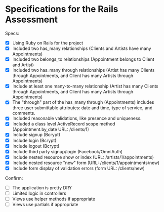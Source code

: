 # Specifications for the Rails Assessment

Specs:
- [x] Using Ruby on Rails for the project
- [x] Included two has_many relationships (Clients and Artists have many Appointments)
- [x] Included two belongs_to relationships (Appointment belongs to Client and Artist)
- [x] Included two has_many through relationships (Artist has many Clients through Appointments, and Client has many Artists through Appointments)
- [x] Include at least one many-to-many relationship (Artist has many Clients through Appointments, and Client has many Artists through Appointments)
- [x] The "through" part of the has_many through (Appointments) includes three user submittable attributes: date and time, type of service, and comments.
- [x] Included reasonable validations, like presence and uniqueness.
- [x] Included a class level ActiveRecord scope method (Appointment.by_date URL: /clients/1)
- [x] Include signup (Bcrypt)
- [x] Include login (Bcrypt)
- [x] Include logout (Bcrypt)
- [x] Include third party signup/login (Facebook/OmniAuth)
- [x] Include nested resource show or index (URL: /artists/1/appointments)
- [x] Include nested resource "new" form (URL: /clients/1/appointments/new)
- [x] Include form display of validation errors (form URL: /clients/new)

Confirm:
- [ ] The application is pretty DRY
- [ ] Limited logic in controllers
- [ ] Views use helper methods if appropriate
- [ ] Views use partials if appropriate
